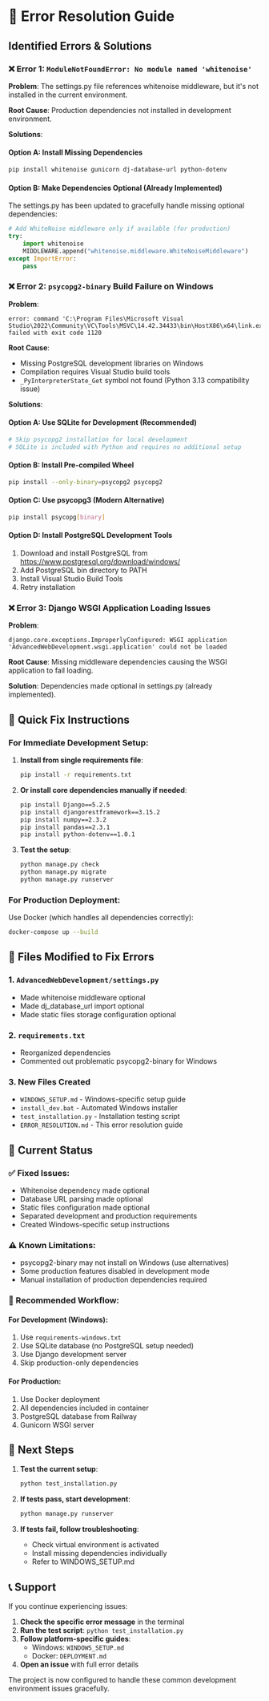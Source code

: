 # 🚨 Error Resolution Guide

## Identified Errors & Solutions

### ❌ Error 1: `ModuleNotFoundError: No module named 'whitenoise'`

**Problem**: The settings.py file references whitenoise middleware, but it's not installed in the current environment.

**Root Cause**: Production dependencies not installed in development environment.

**Solutions**:

#### Option A: Install Missing Dependencies
```bash
pip install whitenoise gunicorn dj-database-url python-dotenv
```

#### Option B: Make Dependencies Optional (Already Implemented)
The settings.py has been updated to gracefully handle missing optional dependencies:

```python
# Add WhiteNoise middleware only if available (for production)
try:
    import whitenoise
    MIDDLEWARE.append("whitenoise.middleware.WhiteNoiseMiddleware")
except ImportError:
    pass
```

### ❌ Error 2: `psycopg2-binary` Build Failure on Windows

**Problem**: 
```
error: command 'C:\Program Files\Microsoft Visual Studio\2022\Community\VC\Tools\MSVC\14.42.34433\bin\HostX86\x64\link.exe' failed with exit code 1120
```

**Root Cause**: 
- Missing PostgreSQL development libraries on Windows
- Compilation requires Visual Studio build tools
- `_PyInterpreterState_Get` symbol not found (Python 3.13 compatibility issue)

**Solutions**:

#### Option A: Use SQLite for Development (Recommended)
```bash
# Skip psycopg2 installation for local development
# SQLite is included with Python and requires no additional setup
```

#### Option B: Install Pre-compiled Wheel
```bash
pip install --only-binary=psycopg2 psycopg2
```

#### Option C: Use psycopg3 (Modern Alternative)
```bash
pip install psycopg[binary]
```

#### Option D: Install PostgreSQL Development Tools
1. Download and install PostgreSQL from https://www.postgresql.org/download/windows/
2. Add PostgreSQL bin directory to PATH
3. Install Visual Studio Build Tools
4. Retry installation

### ❌ Error 3: Django WSGI Application Loading Issues

**Problem**: 
```
django.core.exceptions.ImproperlyConfigured: WSGI application 'AdvancedWebDevelopment.wsgi.application' could not be loaded
```

**Root Cause**: Missing middleware dependencies causing the WSGI application to fail loading.

**Solution**: Dependencies made optional in settings.py (already implemented).

## 🔧 Quick Fix Instructions

### For Immediate Development Setup:

1. **Install from single requirements file**:
   ```bash
   pip install -r requirements.txt
   ```

2. **Or install core dependencies manually if needed**:
   ```bash
   pip install Django==5.2.5
   pip install djangorestframework==3.15.2
   pip install numpy==2.3.2
   pip install pandas==2.3.1
   pip install python-dotenv==1.0.1
   ```

3. **Test the setup**:
   ```bash
   python manage.py check
   python manage.py migrate
   python manage.py runserver
   ```

### For Production Deployment:

Use Docker (which handles all dependencies correctly):
```bash
docker-compose up --build
```

## 📁 Files Modified to Fix Errors

### 1. `AdvancedWebDevelopment/settings.py`
- Made whitenoise middleware optional
- Made dj_database_url import optional
- Made static files storage configuration optional

### 2. `requirements.txt`
- Reorganized dependencies
- Commented out problematic psycopg2-binary for Windows

### 3. New Files Created
- `WINDOWS_SETUP.md` - Windows-specific setup guide
- `install_dev.bat` - Automated Windows installer
- `test_installation.py` - Installation testing script
- `ERROR_RESOLUTION.md` - This error resolution guide

## 🎯 Current Status

### ✅ Fixed Issues:
- Whitenoise dependency made optional
- Database URL parsing made optional
- Static files configuration made optional
- Separated development and production requirements
- Created Windows-specific setup instructions

### ⚠️ Known Limitations:
- psycopg2-binary may not install on Windows (use alternatives)
- Some production features disabled in development mode
- Manual installation of production dependencies required

### 🔄 Recommended Workflow:

#### For Development (Windows):
1. Use `requirements-windows.txt`
2. Use SQLite database (no PostgreSQL setup needed)
3. Use Django development server
4. Skip production-only dependencies

#### For Production:
1. Use Docker deployment
2. All dependencies included in container
3. PostgreSQL database from Railway
4. Gunicorn WSGI server

## 🚀 Next Steps

1. **Test the current setup**:
   ```bash
   python test_installation.py
   ```

2. **If tests pass, start development**:
   ```bash
   python manage.py runserver
   ```

3. **If tests fail, follow troubleshooting**:
   - Check virtual environment is activated
   - Install missing dependencies individually
   - Refer to WINDOWS_SETUP.md

## 📞 Support

If you continue experiencing issues:

1. **Check the specific error message** in the terminal
2. **Run the test script**: `python test_installation.py`
3. **Follow platform-specific guides**:
   - Windows: `WINDOWS_SETUP.md`
   - Docker: `DEPLOYMENT.md`
4. **Open an issue** with full error details

The project is now configured to handle these common development environment issues gracefully.
